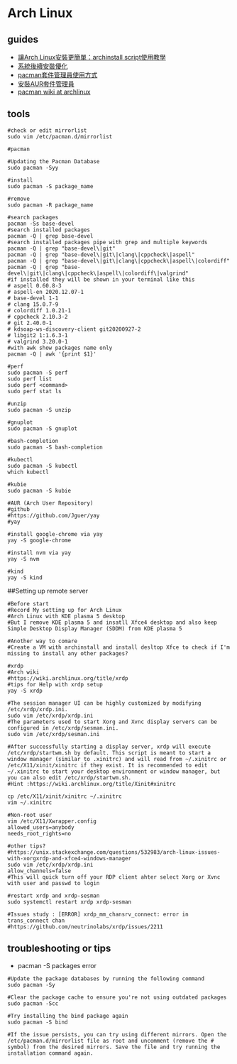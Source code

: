 # Arch Linux

## guides

* [讓Arch Linux安裝更簡單：archinstall script使用教學](https://ivonblog.com/posts/archinstall-script/)
* [系統後續安裝優化](https://ivonblog.com/posts/install-archlinux/#3-%E7%B3%BB%E7%B5%B1%E5%BE%8C%E7%BA%8C%E5%AE%89%E8%A3%9D%E5%84%AA%E5%8C%96)
* [pacman套件管理員使用方式](https://ivonblog.com/posts/install-archlinux/#32-pacman%E5%A5%97%E4%BB%B6%E7%AE%A1%E7%90%86%E5%93%A1%E4%BD%BF%E7%94%A8%E6%96%B9%E5%BC%8F)
* [安裝AUR套件管理員](https://ivonblog.com/posts/install-archlinux/#33-%E5%AE%89%E8%A3%9Daur%E5%A5%97%E4%BB%B6%E7%AE%A1%E7%90%86%E5%93%A1)
* [pacman wiki at archlinux](https://wiki.archlinux.org/title/pacman)

## tools

```shell
#check or edit mirrorlist
sudo vim /etc/pacman.d/mirrorlist

#pacman

#Updating the Pacman Database
sudo pacman -Syy

#install
sudo pacman -S package_name

#remove
sudo pacman -R package_name

#search packages
pacman -Ss base-devel
#search installed packages
pacman -Q | grep base-devel
#search installed packages pipe with grep and multiple keywords
pacman -Q | grep "base-devel\|git"
pacman -Q | grep "base-devel\|git\|clang\|cppcheck\|aspell"
pacman -Q | grep "base-devel\|git\|clang\|cppcheck\|aspell\|colordiff"
pacman -Q | grep "base-devel\|git\|clang\|cppcheck\|aspell\|colordiff\|valgrind"
#if installed they will be shown in your terminal like this
# aspell 0.60.8-3
# aspell-en 2020.12.07-1
# base-devel 1-1
# clang 15.0.7-9
# colordiff 1.0.21-1
# cppcheck 2.10.3-2
# git 2.40.0-1
# kdsoap-ws-discovery-client git20200927-2
# libgit2 1:1.6.3-1
# valgrind 3.20.0-1
#with awk show packages name only
pacman -Q | awk '{print $1}'

#perf
sudo pacman -S perf
sudo perf list
sudo perf <command>
sudo perf stat ls

#unzip
sudo pacman -S unzip

#gnuplot
sudo pacman -S gnuplot

#bash-completion
sudo pacman -S bash-completion

#kubectl
sudo pacman -S kubectl
which kubectl

#kubie
sudo pacman -S kubie

#AUR (Arch User Repository)
#github
#https://github.com/Jguer/yay
#yay

#install google-chrome via yay
yay -S google-chrome

#install nvm via yay
yay -S nvm

#kind
yay -S kind
```

##Setting up remote server

```shell
#Before start
#Record My setting up for Arch Linux
#Arch Linux with KDE plasma 5 desktop
#But I remove KDE plasma 5 and insatll Xfce4 desktop and also keep Simple Desktop Display Manager (SDDM) from KDE plasma 5

#Another way to comare
#Create a VM with archinstall and install desltop Xfce to check if I'm missing to install any other packages?

#xrdp
#Arch wiki
#https://wiki.archlinux.org/title/xrdp
#tips for Help with xrdp setup
yay -S xrdp

#The session manager UI can be highly customized by modifying /etc/xrdp/xrdp.ini.
sudo vim /etc/xrdp/xrdp.ini
#The parameters used to start Xorg and Xvnc display servers can be configured in /etc/xrdp/sesman.ini.
sudo vim /etc/xrdp/sesman.ini

#After successfully starting a display server, xrdp will execute /etc/xrdp/startwm.sh by default. This script is meant to start a window manager (similar to .xinitrc) and will read from ~/.xinitrc or /etc/X11/xinit/xinitrc if they exist. It is recommended to edit ~/.xinitrc to start your desktop environment or window manager, but you can also edit /etc/xrdp/startwm.sh.
#Hint :https://wiki.archlinux.org/title/Xinit#xinitrc

cp /etc/X11/xinit/xinitrc ~/.xinitrc
vim ~/.xinitrc

#Non-root user
vim /etc/X11/Xwrapper.config
allowed_users=anybody
needs_root_rights=no

#other tips?
#https://unix.stackexchange.com/questions/532983/arch-linux-issues-with-xorgxrdp-and-xfce4-windows-manager
sudo vim /etc/xrdp/xrdp.ini
allow_channels=false
#This will quick turn off your RDP client ahter select Xorg or Xvnc with user and passwd to login

#restart xrdp and xrdp-sesman
sudo systemctl restart xrdp xrdp-sesman

#Issues study : [ERROR] xrdp_mm_chansrv_connect: error in trans_connect chan
#https://github.com/neutrinolabs/xrdp/issues/2211
```

## troubleshooting or tips

* pacman -S packages error

```shell
#Update the package databases by running the following command
sudo pacman -Sy

#Clear the package cache to ensure you're not using outdated packages
sudo pacman -Scc

#Try installing the bind package again
sudo pacman -S bind

#If the issue persists, you can try using different mirrors. Open the /etc/pacman.d/mirrorlist file as root and uncomment (remove the # symbol) from the desired mirrors. Save the file and try running the installation command again.
```